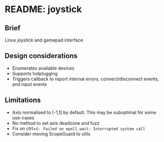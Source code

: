 # README: joystick

## Brief

Linux joystick and gamepad interface

## Design considerations

- Enumerates available devices
- Supports hotplugging
- Triggers callback to report internal errors, connect/disconnect events, and input events

## Limitations

- Axis normalised to [-1,1] by default. This may be suboptimal for some use-cases
- No method to set axis deadzone and fuzz
- Fix on ctrl+c: ` Failed on epoll_wait: Interrupted system call`
- Consider moving ScopeGuard to utils
